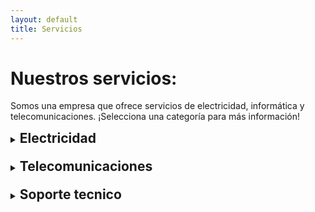 ```yaml
---
layout: default
title: Servicios
---
```


# Nuestros servicios:

Somos una empresa que ofrece servicios de electricidad, informática y telecomunicaciones. ¡Selecciona una categoría para más información!


<!-- HTML -->

<!-- block 1 -->
<details style="margin-bottom: 10px">
	<summary style="margin-bottom: 10px">
		<h2 style="display:inline;">
		Electricidad
		</h2>
	</summary>
	
	<p>
	&#9679; Diseño de proyectos eléctricos residenciales, comerciales e industriales, canalización y distribución industrial.  
	</p>

	<p>
	&#9679; Mantenimiento de equipos de generación de eléctrica, CNC, tornos radiales, horizontales, verticales, hornos industriales de pintura electroestática, troqueles, máquinas de inyección de plástico, entre otros.  
	</p>
	
	<p>
	&#9679; Diseño e instalación de controles eléctricos.
	</p>
	
	<img src="https://www.electricistasdelafuentemadrid.com/wp-content/uploads/2017/12/tres-puntos-clave-que-debera-verificar-al-contratar-a-un-electricista.jpg">
</details>

<!-- block 2 -->
<details style="margin-bottom: 10px">
	<summary style="margin-bottom: 10px">
		<h2 style="display:inline;">
		Telecomunicaciones
		</h2>
	</summary>
	
	<p>
	&#9679; Operaciones de redes:   
	Servicios de mantenimiento de redes y análisis de incidencias. Realización de instalaciones de clima y energía en CPD-Centros de conmutación. Ingeniería de obras y proyectos llave en mano.
	</p>
	
	<p>
	&#9679; Mantenimiento de equipos:   
	Análisis de interferencias, instalación, mantenimiento y comisionado de equipos. Análisis de incidencias y estadísticas de llamadas. Mantenimiento de campos electromagnéticos.
	</p>
	
	<p>
	&#9679; Suministros energéticos:   
	Instalación de equipos portátiles de energía. Desarrollo de energías renovables: sistemas eólicos, solares, pilas de combustible.
	</p>
	
	<p>
	&#9679; Servicios al cliente:   
	Viabilidad de instalación de repetidores. Mantenimiento preventivo y correctivo de repetidores.
	</p>
	
	<p>
	&#9679; Monitorización de redes:   
	Gestión de accesos. Servicios Help desk atención incidencias.
	</p>
	
	<p>
	&#9679; Operaciones móviles:   
	Estudios y análisis para mejora de cobertura. Servicios de transporte e instalación de unidades móviles.
	</p>
	
	<p>
	&#9679; Mantenimiento de inmuebles:   
	Servicios de mantenimiento preventivo, correctivo, conductivo y predictivo. Mantenimiento de inmuebles dispersos. Reposición de clima, fontanería, electricidad, etc. Incidencias. Diseño e instalación de sistemas. Ejecución de obra. Mantenimiento de elevadores.
	</p>
	
	<p>
	&#9679; Limpieza de inmuebles:   
	Servicios de limpieza y desinfección de tuberías, depósitos y circuitos de aire. Limpieza general, especial y de escaleras mecánicas.
	</p>
	
	<p>
	&#9679; Seguridad de inmuebles:   
	Servicios de vigilantes armados o sin armar, seguridad itinerante, seguridad de instalaciones y soluciones logísticas en lugares o situaciones de alto riesgo. Servicios de seguridad de escolta, sistemas anti-intrusión y detección perimetral, control de acceso.
	</p>
	
	<p>
	&#9679; Medio ambiente:   
	Certificados medioambientales de destrucción. Gestión de residuos. Higiene ambiental de las instalaciones. Control de plagas.
	</p>
	
	<p>
	&#9679; Servicios de soporte:   
	Servicios de montaje y desmontaje de mobiliario. Inventario y reposición de almacenes. Registro, clasificación y entrega de documentos. Valija. Atención telefónica y gestión de reclamaciones. Compra de material. Control de accesos.
	</p>
	
	<p>
	&#9679; Facility Management:   
	Propuesta de mejora del servicio, auditorías y consultoría técnica. Control de proveedores. Gestión de inmuebles y residuos.
	</p>
	
	<img src="http://st.depositphotos.com/2511443/3213/i/450/depositphotos_32139119-Network-switch-and-UTP-ethernet-cables.jpg">
</details>

<!-- block 3 -->
<details>
	<summary style="margin-bottom: 10px">
		<h2 style="display:inline;">
		Soporte tecnico
		</h2>
	</summary>

	<p>
	&#9679; Redes informáticas, análisis, tendido y mantenimiento de las mismas. Instalación de servidores, rack y antenas, manipulación de programas para auditoria informática, hardware y software para computadores.  
	</p>
	
	<p>
	&#9679; Sistemas operativos con licenciamiento por volumen a nivel empresarial y hogareño herramientas informáticas, programas ofimáticos en entornos Windows, Linux, MacOS, y programación para la optimización de sistemas operativos adecuados al hardwaren instalado, asesorías para proyectos de oficinas, empresariales y demás.  
	</p>
	
	<p>
	&#9679; Reparación, mantenimiento, instalación y programación de equipos, (computadores, impresoras, routers, rack, módems), redes para entorno Microsoft Windows para oficinas comerciales, logística y armado de equipos.  
	</p>
	
	<p>
	&#9679; Repotenciación de equipos, personalización y ajuste de hardware a adecuados a las necesidades de los clientes.
	</p>
	
	<img src="https://media.istockphoto.com/id/471199041/photo/open-desktop-computer.jpg?s=612x612&w=0&k=20&c=Q1tsMNY7ca1PUmOFzz65G-rh84-eihapxizHeKZVrSE=">	
</details>
